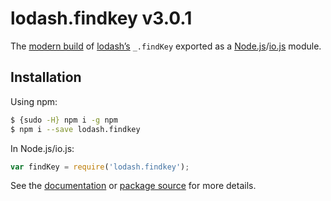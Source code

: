 # lodash.findkey v3.0.1

The [modern build](https://github.com/lodash/lodash/wiki/Build-Differences) of [lodash’s](https://lodash.com/) `_.findKey` exported as a [Node.js](http://nodejs.org/)/[io.js](https://iojs.org/) module.

## Installation

Using npm:

```bash
$ {sudo -H} npm i -g npm
$ npm i --save lodash.findkey
```

In Node.js/io.js:

```js
var findKey = require('lodash.findkey');
```

See the [documentation](https://lodash.com/docs#findKey) or [package source](https://github.com/lodash/lodash/blob/3.0.1-npm-packages/lodash.findkey) for more details.

